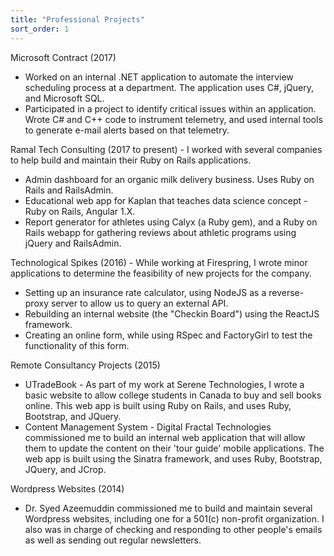 ```yaml
---
title: "Professional Projects"
sort_order: 1
---
```

<p>Microsoft Contract (2017)
<ul>
  <li>Worked on an internal .NET application to automate the interview scheduling process at a department. The application uses C#, jQuery, and Microsoft SQL.</li>
  <li>Participated in a project to identify critical issues within an application. Wrote C# and C++ code to instrument telemetry, and used internal tools to generate e-mail alerts based on that telemetry.</li>
</ul>
</p>
<p>Ramal Tech Consulting (2017 to present) - I worked with several companies to help build and maintain their Ruby on Rails applications.
<ul>
  <li>Admin dashboard for an organic milk delivery business. Uses Ruby on Rails and RailsAdmin.</li>
  <li>Educational web app for Kaplan that teaches data science concept - Ruby on Rails, Angular 1.X.</li>
  <li>Report generator for athletes using Calyx (a Ruby gem), and a Ruby on Rails webapp for gathering reviews about athletic programs using jQuery and RailsAdmin.</li>
</ul>
</p><p>Technological Spikes (2016) - While working at Firespring, I wrote minor applications to determine the feasibility of new projects for the company.
  <ul>
    <li>Setting up an insurance rate calculator, using NodeJS as a reverse-proxy server to allow us to query an external API.</li>
    <li>Rebuilding an internal website (the "Checkin Board") using the ReactJS framework.</li>
    <li>Creating an online form, while using RSpec and FactoryGirl to test the functionality of this form.</li>
  </ul>
</p>
<p>Remote Consultancy Projects (2015)
<ul>
<li>UTradeBook - As part of my work at Serene Technologies, I wrote a basic website to allow college students in Canada to buy and sell books online. This web app is built using Ruby on Rails, and uses Ruby, Bootstrap, and JQuery.</li>
<li>Content Management System - Digital Fractal Technologies commissioned me to build an internal web application that will allow them to update the content on their 'tour guide' mobile applications. The web app is built using the Sinatra framework, and uses Ruby, Bootstrap, JQuery, and JCrop.</li>
</ul>
</p>
<p>Wordpress Websites (2014)
  <ul>
  <li>Dr. Syed Azeemuddin commissioned me to build and maintain several Wordpress websites, including one for a 501(c) non-profit organization. I also was in charge of checking and responding to other people's emails as well as sending out regular newsletters.</li>
</ul>
</p>